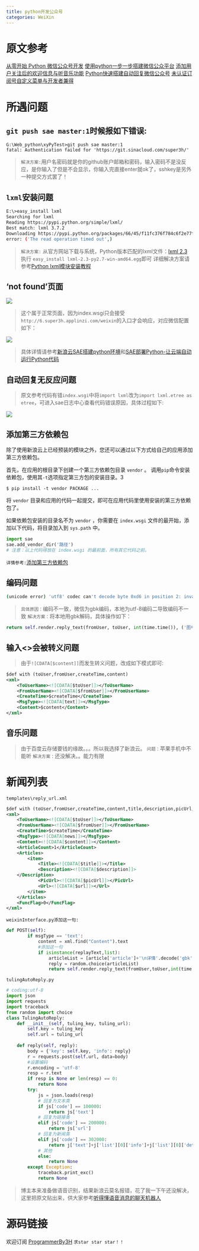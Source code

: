 ```yaml
---
title: python开发公众号
categories: WeiXin
---
```


# 原文参考
[从零开始 Python 微信公众号开发](http://www.tuicool.com/articles/36nyU3b)
[使用python一步一步搭建微信公众平台](https://my.oschina.net/yangyanxing/blog/159215)
[添加用户关注后的欢迎信息与听音乐功能](https://my.oschina.net/yangyanxing/blog/196956?p=2&temp=1486389579131#blog-comments-list)
[Python快速搭建自动回复微信公众号](http://python.jobbole.com/84904/)
[未认证订阅号自定义菜单与开发者兼得](http://jingyan.baidu.com/article/1e5468f97c3472484961b7dd.html?qq-pf-to=pcqq.c2c)
# 所遇问题
##  `git push sae master:1`时候报如下错误:
``` shell
G:\Web_python\xyPyTest>git push sae master:1
fatal: Authentication failed for 'https://git.sinacloud.com/super3h/'
```
> `解决方案:`用户名密码就是你的github账户邮箱和密码，输入密码不是没反应，是你输入了但是不会显示，你输入完直接enter就ok了，sshkey是另外一种提交方式罢了！

## `lxml`安装问题
``` bash
E:\>easy_install lxml
Searching for lxml
Reading https://pypi.python.org/simple/lxml/
Best match: lxml 3.7.2
Downloading https://pypi.python.org/packages/66/45/f11fc376f784c6f2e77ffc7a9d02374ff3ceb07ede8c56f918939409577c/lxml-3.7.2.tar.gz#md5=8dcf8d6c692b7aed9370f7462ff09935
error: ('The read operation timed out',)
```
> `解决方案:`
> 从官方网站下载与系统，Python版本匹配的lxml文件：[lxml 2.3](http://pypi.python.org/pypi/lxml/2.3/)
> 执行 `easy_install lxml-2.3-py2.7-win-amd64.egg`即可
> 详细解决方案请参考[Python lxml模块安装教程](http://www.jb51.net/article/67125.htm)

## ‘not found’页面
![](WeiXin-Python/1.png)
> 这个属于正常页面，因为index.wsgi只会接受`http://6.super3h.applinzi.com/weixin`的入口才会响应，对应微信配置如下：

![](WeiXin-Python/2.png)
> 具体详情请参考[新浪云SAE搭建python环境](http://www.cnblogs.com/yym2013/p/5962208.html)和[SAE部署Python-让云端自动运行Python代码](http://blog.csdn.net/u011659379/article/details/48314317)

## 自动回复无反应问题
> 原文参考代码有错`index.wsgi`中将`import lxml`改为`import lxml.etree as etree`，可进入sae日志中心查看代码错误原因，具体过程如下:

![](WeiXin-Python/3.png)

## 添加第三方依赖包
除了使用新浪云上已经预装的模块之外，您还可以通过以下方式给自己的应用添加第三方依赖包。

首先，在应用的根目录下创建一个第三方依赖包目录 `vendor` 。
调用` pip `命令安装依赖包，使用其` -t `选项指定第三方包的安装目录。3
``` shell
$ pip install -t vendor PACKAGE ...
```
将 `vendor` 目录和应用的代码一起提交，即可在应用代码里使用安装的第三方依赖包了。

如果依赖包安装的目录名不为 `vendor` ，你需要在 `index.wsgi` 文件的最开始，添加以下代码，将目录加入到 `sys.path` 中。
``` python
import sae
sae.add_vendor_dir('路径')
# 注意：以上代码得放在 index.wsgi 的最前面，所有其它代码之前。
```

`详情参考:`[添加第三方依赖包](https://www.sinacloud.com/doc/sae/python/tools.html#tian-jia-di-san-fang-yi-lai-bao)

## 编码问题
``` bash
(unicode error) 'utf8' codec can't decode byte 0xd6 in position 2: invalid continuation byte  yq26 
```
> `具体原因：`编码不一致，微信为gbk编码，本地为utf-8编码二导致编码不一致
> `解决方案：`将本地用gbk解码，具体操作如下：
``` python
return self.render.reply_text(fromUser, toUser, int(time.time()), ('图中人物性别为:'+datas[0]+'\n'+'年龄为:'+datas[1]).decode('gbk'))
```

## 输入<>会被转义问题
> 由于`![CDATA[$content]]`而发生转义问题，改成如下模式即可:
``` xml
$def with (toUser,fromUser,createTime,content)
<xml>
    <ToUserName><![CDATA[$toUser]]></ToUserName>
    <FromUserName><![CDATA[$fromUser]]></FromUserName>
    <CreateTime>$createTime</CreateTime>
    <MsgType><![CDATA[text]]></MsgType>
    <Content>$content</Content>
</xml>
```
## 音乐问题
> 由于百度云存储要钱的缘故。。。所以我选择了新浪云。
> `问题：`苹果手机中不能听
> `解决方案：`还没解决。。能力有限

# 新闻列表
`templates\reply_url.xml`
``` xml
$def with (toUser,fromUser,createTime,content,title,description,picUrl,url)
<xml>
    <ToUserName><![CDATA[$toUser]]></ToUserName>
    <FromUserName><![CDATA[$fromUser]]></FromUserName>
    <CreateTime>$createTime</CreateTime>
    <MsgType><![CDATA[news]]></MsgType>
    <Content><![CDATA[$content]]></Content>
    <ArticleCount>1</ArticleCount>
    <Articles>
        <item>
            <Title><![CDATA[$title]]></Title>
            <Description><![CDATA[$description]]>
    </Description>
            <PicUrl><![CDATA[$picUrl]]></PicUrl>
            <Url><![CDATA[$url]]></Url>
        </item>
    </Articles>
    <FuncFlag>0</FuncFlag>
</xml>
```
`weixinInterface.py添加这一句:`
``` python
def POST(self): 
		if msgType == 'text':
			content = xml.find("Content").text
			#添加这一句
			if isinstance(replayText,list):
				articleList = [article['article']+'\n详情'.decode('gbk')+article['detailurl'] for article in replayText]# 一定要写在此文件里，写在tulingAutoReply.py会报缩进问题
				reply = random.choice(articleList)
				return self.render.reply_text(fromUser,toUser,int(time.time()),reply)
```
`tulingAutoReply.py`
``` python
# coding:utf-8
import json
import requests
import traceback
from random import choice 
class TulingAutoReply:
    def __init__(self, tuling_key, tuling_url):
        self.key = tuling_key
        self.url = tuling_url
 
    def reply(self, reply):
        body = {'key': self.key, 'info': reply}
        r = requests.post(self.url, data=body)
        #设置编码
        r.encoding = 'utf-8'
        resp = r.text
        if resp is None or len(resp) == 0:
            return None
        try:
            js = json.loads(resp)
			# 回复为文本类
            if js['code'] == 100000:
                return js['text']
			# 回复为链接类
            elif js['code'] == 200000:
                return js['url']
			# 回复为新闻类
            elif js['code'] == 302000:
			    return j['text']+j['list'][0]['info']+j['list'][0]['detailurl']
			# 其他
            else:
                return None
        except Exception:
            traceback.print_exc()
            return None
```
> 博主本来准备做语音识别，结果新浪云莫名报错，花了我一下午还没解决，这里把原文贴出来，供大家参考[听得懂语音消息的聊天机器人](https://zhuanlan.zhihu.com/p/21390250)
# 源码链接
欢迎订阅 [ProgrammerBy3H](https://github.com/super3H/sae/tree/master) `求star star star！！`